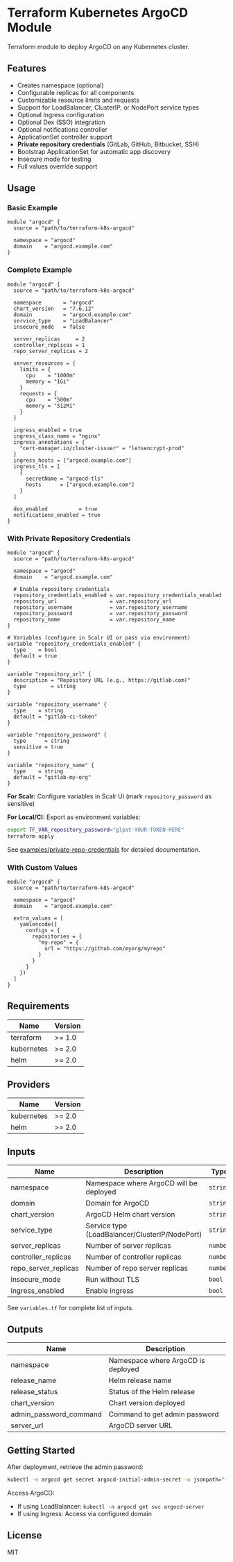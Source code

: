 # Terraform Kubernetes ArgoCD Module

Terraform module to deploy ArgoCD on any Kubernetes cluster.

## Features

- Creates namespace (optional)
- Configurable replicas for all components
- Customizable resource limits and requests
- Support for LoadBalancer, ClusterIP, or NodePort service types
- Optional Ingress configuration
- Optional Dex (SSO) integration
- Optional notifications controller
- ApplicationSet controller support
- **Private repository credentials** (GitLab, GitHub, Bitbucket, SSH)
- Bootstrap ApplicationSet for automatic app discovery
- Insecure mode for testing
- Full values override support

## Usage

### Basic Example

```hcl
module "argocd" {
  source = "path/to/terraform-k8s-argocd"

  namespace = "argocd"
  domain    = "argocd.example.com"
}
```

### Complete Example

```hcl
module "argocd" {
  source = "path/to/terraform-k8s-argocd"

  namespace       = "argocd"
  chart_version   = "7.6.12"
  domain          = "argocd.example.com"
  service_type    = "LoadBalancer"
  insecure_mode   = false

  server_replicas     = 2
  controller_replicas = 1
  repo_server_replicas = 2

  server_resources = {
    limits = {
      cpu    = "1000m"
      memory = "1Gi"
    }
    requests = {
      cpu    = "500m"
      memory = "512Mi"
    }
  }

  ingress_enabled = true
  ingress_class_name = "nginx"
  ingress_annotations = {
    "cert-manager.io/cluster-issuer" = "letsencrypt-prod"
  }
  ingress_hosts = ["argocd.example.com"]
  ingress_tls = [
    {
      secretName = "argocd-tls"
      hosts      = ["argocd.example.com"]
    }
  ]

  dex_enabled          = true
  notifications_enabled = true
}
```

### With Private Repository Credentials

```hcl
module "argocd" {
  source = "path/to/terraform-k8s-argocd"

  namespace = "argocd"
  domain    = "argocd.example.com"

  # Enable repository credentials
  repository_credentials_enabled = var.repository_credentials_enabled
  repository_url                 = var.repository_url
  repository_username            = var.repository_username
  repository_password            = var.repository_password
  repository_name                = var.repository_name
}

# Variables (configure in Scalr UI or pass via environment)
variable "repository_credentials_enabled" {
  type    = bool
  default = true
}

variable "repository_url" {
  description = "Repository URL (e.g., https://gitlab.com)"
  type        = string
}

variable "repository_username" {
  type    = string
  default = "gitlab-ci-token"
}

variable "repository_password" {
  type      = string
  sensitive = true
}

variable "repository_name" {
  type    = string
  default = "gitlab-my-org"
}
```

**For Scalr:** Configure variables in Scalr UI (mark `repository_password` as sensitive)

**For Local/CI:** Export as environment variables:
```bash
export TF_VAR_repository_password="glpat-YOUR-TOKEN-HERE"
terraform apply
```

See [examples/private-repo-credentials](./examples/private-repo-credentials) for detailed documentation.

### With Custom Values

```hcl
module "argocd" {
  source = "path/to/terraform-k8s-argocd"

  namespace = "argocd"
  domain    = "argocd.example.com"

  extra_values = [
    yamlencode({
      configs = {
        repositories = {
          "my-repo" = {
            url = "https://github.com/myorg/myrepo"
          }
        }
      }
    })
  ]
}
```

## Requirements

| Name | Version |
|------|---------|
| terraform | >= 1.0 |
| kubernetes | >= 2.0 |
| helm | >= 2.0 |

## Providers

| Name | Version |
|------|---------|
| kubernetes | >= 2.0 |
| helm | >= 2.0 |

## Inputs

| Name | Description | Type | Default | Required |
|------|-------------|------|---------|:--------:|
| namespace | Namespace where ArgoCD will be deployed | `string` | `"argocd"` | no |
| domain | Domain for ArgoCD | `string` | n/a | yes |
| chart_version | ArgoCD Helm chart version | `string` | `"7.6.12"` | no |
| service_type | Service type (LoadBalancer/ClusterIP/NodePort) | `string` | `"LoadBalancer"` | no |
| server_replicas | Number of server replicas | `number` | `2` | no |
| controller_replicas | Number of controller replicas | `number` | `1` | no |
| repo_server_replicas | Number of repo server replicas | `number` | `2` | no |
| insecure_mode | Run without TLS | `bool` | `true` | no |
| ingress_enabled | Enable ingress | `bool` | `false` | no |

See `variables.tf` for complete list of inputs.

## Outputs

| Name | Description |
|------|-------------|
| namespace | Namespace where ArgoCD is deployed |
| release_name | Helm release name |
| release_status | Status of the Helm release |
| chart_version | Chart version deployed |
| admin_password_command | Command to get admin password |
| server_url | ArgoCD server URL |

## Getting Started

After deployment, retrieve the admin password:

```bash
kubectl -n argocd get secret argocd-initial-admin-secret -o jsonpath="{.data.password}" | base64 -d
```

Access ArgoCD:
- If using LoadBalancer: `kubectl -n argocd get svc argocd-server`
- If using Ingress: Access via configured domain

## License

MIT
